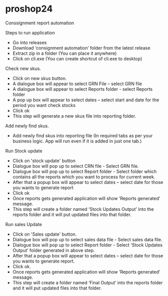 # proshop24
Conssignment report automation

Steps to run application
* 	Go into releases
*	Download ‘consignment automation’ folder from the latest release
*	Extract zip in a folder (You can place it anywhere)
*	Click on cli.exe (You can create shortcut of cli.exe to desktop)

Check new skus.
*	Click on new skus button.
*	A dialogue box will appear to select GRN File – select GRN file
*	A dialogue box will appear to select Reports folder -	 select Reports folder
*	A pop up box will appear to select dates – select start and date for the period you want check stocks 
*	Click ok
*	This step will generate a new skus file into reporting folder.

Add newly find skus.
*	Add newly find skus into reporting file (In required tabs as per your business logic. App will run even if it is added in just one tab.)


Run Stock update
*	Click on 'stock update' button
*	Dialogue  box will pop up to select CRN file - Select GRN file.
*	Dialogue box will pop up to select Report folder - Select folder which contains all the reports which you want to process for current week.
*	After that a popup box will appear to select dates – select date for those you wants to generate report
*	Click ok
*	Once reports gets generated application will show ‘Reports generated’ message.
*	This step will create a folder named ‘Stock Updates Output’ into the reports folder and it will put updated files into that folder.

 Run sales Update
*	Click on 'Sales update' button.
*	Dialogue  box will pop up to select sales data file - Select sales data file.
*	Dialogue box will pop up to select Report folder - Select ‘Stock Updates Output’ folder generated in above step.
*	After that a popup box will appear to select dates – select date for those you wants to generate report.
*	Click ok.
*	Once reports gets generated application will show ‘Reports generated’ message.
*	This step will create a folder named ‘Final Output’ into the reports folder and it will put updated files into that folder.




